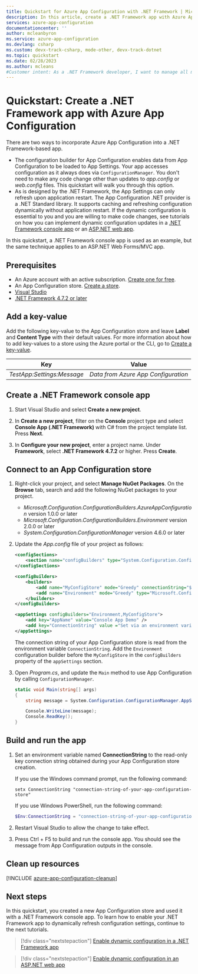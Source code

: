 ```yaml
---
title: Quickstart for Azure App Configuration with .NET Framework | Microsoft Docs
description: In this article, create a .NET Framework app with Azure App Configuration to centralize storage and management of application settings separate from your code.
services: azure-app-configuration
documentationcenter: ''
author: mcleanbyron
ms.service: azure-app-configuration
ms.devlang: csharp
ms.custom: devx-track-csharp, mode-other, devx-track-dotnet
ms.topic: quickstart
ms.date: 02/28/2023
ms.author: mcleans
#Customer intent: As a .NET Framework developer, I want to manage all my app settings in one place.
---
```

# Quickstart: Create a .NET Framework app with Azure App Configuration

There are two ways to incorporate Azure App Configuration into a .NET Framework-based app.
- The configuration builder for App Configuration enables data from App Configuration to be loaded to App Settings. Your app accesses configuration as it always does via `ConfigurationManager`. You don't need to make any code change other than updates to *app.config* or *web.config* files. This quickstart will walk you through this option.
- As is designed by the .NET Framework, the App Settings can only refresh upon application restart. The App Configuration .NET provider is a .NET Standard library. It supports caching and refreshing configuration dynamically without application restart. If the dynamic configuration is essential to you and you are willing to make code changes, see tutorials on how you can implement dynamic configuration updates in a [.NET Framework console app](./enable-dynamic-configuration-dotnet.md) or an [ASP.NET web app](./enable-dynamic-configuration-aspnet-netfx.md).

In this quickstart, a .NET Framework console app is used as an example, but the same technique applies to an ASP.NET Web Forms/MVC app.

## Prerequisites

- An Azure account with an active subscription. [Create one for free](https://azure.microsoft.com/free/).
- An App Configuration store. [Create a store](./quickstart-azure-app-configuration-create.md#create-an-app-configuration-store).
- [Visual Studio](https://visualstudio.microsoft.com/vs)
- [.NET Framework 4.7.2 or later](https://dotnet.microsoft.com/download/dotnet-framework)

## Add a key-value

Add the following key-value to the App Configuration store and leave **Label** and **Content Type** with their default values. For more information about how to add key-values to a store using the Azure portal or the CLI, go to [Create a key-value](./quickstart-azure-app-configuration-create.md#create-a-key-value).

| Key                        | Value                               |
|----------------------------|-------------------------------------|
| *TestApp:Settings:Message* | *Data from Azure App Configuration* |

## Create a .NET Framework console app

1. Start Visual Studio and select **Create a new project**.

1. In **Create a new project**, filter on the **Console** project type and select **Console App (.NET Framework)** with C# from the project template list. Press **Next**.

1. In **Configure your new project**, enter a project name. Under **Framework**, select **.NET Framework 4.7.2** or higher. Press **Create**.

## Connect to an App Configuration store

1. Right-click your project, and select **Manage NuGet Packages**. On the **Browse** tab, search and add the following NuGet packages to your project.

    - *Microsoft.Configuration.ConfigurationBuilders.AzureAppConfiguration* version 1.0.0 or later
    - *Microsoft.Configuration.ConfigurationBuilders.Environment* version 2.0.0 or later
    - *System.Configuration.ConfigurationManager* version 4.6.0 or later

1. Update the *App.config* file of your project as follows:

    ```xml
    <configSections>
        <section name="configBuilders" type="System.Configuration.ConfigurationBuildersSection, System.Configuration, Version=4.0.0.0, Culture=neutral, PublicKeyToken=b03f5f7f11d50a3a" restartOnExternalChanges="false" requirePermission="false" />
    </configSections>

    <configBuilders>
        <builders>
            <add name="MyConfigStore" mode="Greedy" connectionString="${ConnectionString}" type="Microsoft.Configuration.ConfigurationBuilders.AzureAppConfigurationBuilder, Microsoft.Configuration.ConfigurationBuilders.AzureAppConfiguration" />
            <add name="Environment" mode="Greedy" type="Microsoft.Configuration.ConfigurationBuilders.EnvironmentConfigBuilder, Microsoft.Configuration.ConfigurationBuilders.Environment" />
        </builders>
    </configBuilders>

    <appSettings configBuilders="Environment,MyConfigStore">
        <add key="AppName" value="Console App Demo" />
        <add key="ConnectionString" value ="Set via an environment variable - for example, dev, test, staging, or production connection string." />
    </appSettings>
    ```

   The connection string of your App Configuration store is read from the environment variable `ConnectionString`. Add the `Environment` configuration builder before the `MyConfigStore` in the `configBuilders` property of the `appSettings` section.

1. Open *Program.cs*, and update the `Main` method to use App Configuration by calling `ConfigurationManager`.

    ```csharp
    static void Main(string[] args)
    {
        string message = System.Configuration.ConfigurationManager.AppSettings["TestApp:Settings:Message"];

        Console.WriteLine(message);
        Console.ReadKey();
    }
    ```

## Build and run the app

1. Set an environment variable named **ConnectionString** to the read-only key connection string obtained during your App Configuration store creation. 

    If you use the Windows command prompt, run the following command:
    ```console
    setx ConnectionString "connection-string-of-your-app-configuration-store"
    ```

    If you use Windows PowerShell, run the following command:
    ```powershell
    $Env:ConnectionString = "connection-string-of-your-app-configuration-store"
    ```

1. Restart Visual Studio to allow the change to take effect. 

1. Press Ctrl + F5 to build and run the console app. You should see the message from App Configuration outputs in the console.

## Clean up resources

[!INCLUDE [azure-app-configuration-cleanup](../../includes/azure-app-configuration-cleanup.md)]

## Next steps

In this quickstart, you created a new App Configuration store and used it with a .NET Framework console app. To learn how to enable your .NET Framework app to dynamically refresh configuration settings, continue to the next tutorials.

> [!div class="nextstepaction"]
> [Enable dynamic configuration in a .NET Framework app](./enable-dynamic-configuration-dotnet.md)

> [!div class="nextstepaction"]
> [Enable dynamic configuration in an ASP.NET web app](./enable-dynamic-configuration-aspnet-netfx.md)
